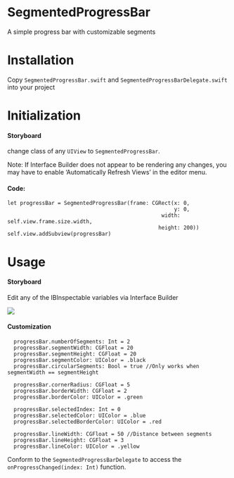 # SegmentedProgressBar
A simple progress bar with customizable segments

# Installation
Copy `SegmentedProgressBar.swift` and `SegmentedProgressBarDelegate.swift` into your project


# Initialization
#### Storyboard

  change class of any `UIView` to `SegmentedProgressBar`.
  
  Note: If Interface Builder does not appear to be rendering any changes, you may have to enable ‘Automatically Refresh Views’ in the editor menu.
  
#### Code:

  ```
  let progressBar = SegmentedProgressBar(frame: CGRect(x: 0,
                                                       y: 0,
                                                   width: self.view.frame.size.width,
                                                  height: 200))                         
  self.view.addSubview(progressBar)                                                    
 ```
 
 # Usage
 #### Storyboard
  Edit any of the IBInspectable variables via Interface Builder

  ![](http://imgur.com/cQB8XXW.gif)
  
 #### Customization
  ```
    progressBar.numberOfSegments: Int = 2
    progressBar.segmentWidth: CGFloat = 20
    progressBar.segmentHeight: CGFloat = 20
    progressBar.segmentColor: UIColor = .black
    progressBar.circularSegments: Bool = true //Only works when segmentWidth == segmentHeight
  
    progressBar.cornerRadius: CGFloat = 5
    progressBar.borderWidth: CGFloat = 2
    progressBar.borderColor: UIColor = .green
    
    progressBar.selectedIndex: Int = 0
    progressBar.selectedColor: UIColor = .blue
    progressBar.selectedBorderColor: UIColor = .red
    
    progressBar.lineWidth: CGFloat = 50 //Distance between segments
    progressBar.lineHeight: CGFloat = 3
    progressBar.lineColor: UIColor = .yellow
  ```
  
  Conform to the `SegmentedProgressBarDelegate` to access the `onProgressChanged(index: Int)` function. 
  

